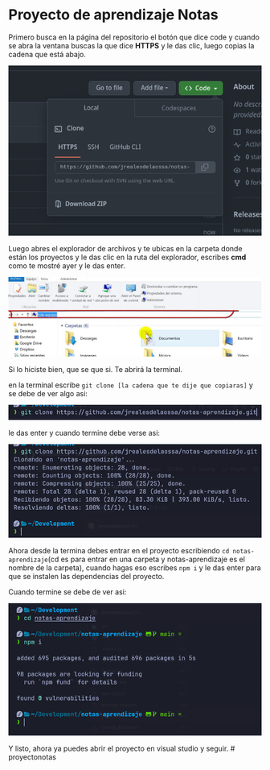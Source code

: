 # Proyecto de aprendizaje Notas

Primero busca en la página del repositorio el botón que dice code y cuando se abra la ventana buscas la que dice **HTTPS** y le das clic, luego copias la cadena que está abajo.

![Alt text](image.png)

Luego abres el explorador de archivos y te ubicas en la carpeta donde están los proyectos y le das clic en la ruta del explorador, escribes **cmd** como te mostré ayer y le das enter.

![Alt text](image-1.png)

Si lo hiciste bien, que se que si. Te abrirá la terminal.

en la terminal escribe `git clone [la cadena que te dije que copiaras]` y se debe de ver algo asi:

![Alt text](image-2.png)

le das enter y cuando termine debe verse asi:

![Alt text](image-3.png)

Ahora desde la termina debes entrar en el proyecto escribiendo `cd notas-aprendizaje`(cd es para entrar en una carpeta y notas-aprendizaje es el nombre de la carpeta), cuando hagas eso escribes `npm i` y le das enter para que se instalen las dependencias del proyecto.

Cuando termine se debe de ver asi:

![Alt text](image-4.png)

Y listo, ahora ya puedes abrir el proyecto en visual studio y seguir.
#   p r o y e c t o n o t a s 
 
 